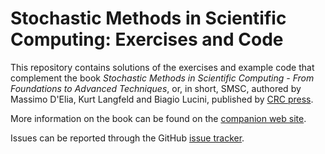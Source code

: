 # Stochastic Methods in Scientific Computing: Exercises and Code
This repository contains solutions of the exercises and example code that complement the
book *Stochastic Methods in Scientific Computing - From Foundations to
Advanced Techniques*, or, in short, SMSC, authored by Massimo D'Elia, Kurt Langfeld and Biagio Lucini,
published by [CRC
press](https://www.routledge.com/Stochastic-Methods-in-Scientific-Computing-From-Foundations-to-Advanced-Techniques/DElia-Langfeld-Lucini/p/book/9781498796330). 
<br>

More information on the book can be found on the [companion web
site](https://smscbook.github.io/). 
<br>

Issues can be reported through the GitHub [issue
tracker](https://github.com/smscbook/smscbook/issues).  
<br>
